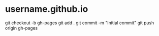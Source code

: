 # username.github.io
git checkout -b gh-pages
git add .
git commit -m "Initial commit"
git push origin gh-pages
